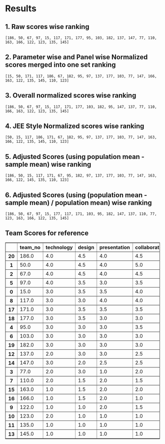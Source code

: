 # Results

## 1. Raw scores wise ranking

`[186, 50, 67, 97, 15, 117, 171, 177, 95, 103, 182, 137, 147, 77, 110, 163, 166, 122, 123, 135, 145]`

## 2. Parameter wise and Panel wise Normalized scores merged into one set ranking

`[15, 50, 171, 117, 186, 67, 182, 95, 97, 137, 177, 103, 77, 147, 166, 163, 122, 135, 145, 110, 123]`

## 3. Overall normalized scores wise ranking

`[186, 50, 67, 97, 15, 117, 171, 177, 103, 182, 95, 147, 137, 77, 110, 166, 163, 122, 123, 135, 145]`

## 4. JEE Style Normalized scores wise ranking

`[50, 15, 117, 186, 171, 67, 182, 95, 97, 137, 177, 103, 77, 147, 163, 166, 122, 135, 145, 110, 123]`

## 5. Adjusted Scores (using population mean - sample mean) wise ranking

`[186, 50, 15, 117, 171, 67, 95, 182, 97, 137, 177, 103, 77, 147, 163, 166, 122, 145, 135, 110, 123]`

## 6. Adjusted Scores (using (population mean - sample mean) / population mean) wise ranking

`[186, 50, 67, 97, 15, 177, 117, 171, 103, 95, 182, 147, 137, 110, 77, 123, 163, 166, 122, 135, 145]`

## Team Scores for reference

<div>
<style scoped>
    .dataframe tbody tr th:only-of-type {
        vertical-align: middle;
    }

    .dataframe tbody tr th {
        vertical-align: top;
    }

    .dataframe thead th {
        text-align: right;
    }
</style>
<table border="1" class="dataframe">
  <thead>
    <tr style="text-align: right;">
      <th></th>
      <th>team_no</th>
      <th>technology</th>
      <th>design</th>
      <th>presentation</th>
      <th>collaboration</th>
      <th>implementation</th>
      <th>total</th>
    </tr>
  </thead>
  <tbody>
    <tr>
      <th>20</th>
      <td>186.0</td>
      <td>4.0</td>
      <td>4.5</td>
      <td>4.0</td>
      <td>4.5</td>
      <td>5.0</td>
      <td>4.4</td>
    </tr>
    <tr>
      <th>1</th>
      <td>50.0</td>
      <td>4.0</td>
      <td>4.5</td>
      <td>4.0</td>
      <td>5.0</td>
      <td>4.5</td>
      <td>4.4</td>
    </tr>
    <tr>
      <th>2</th>
      <td>67.0</td>
      <td>4.0</td>
      <td>4.5</td>
      <td>4.0</td>
      <td>4.5</td>
      <td>4.0</td>
      <td>4.2</td>
    </tr>
    <tr>
      <th>5</th>
      <td>97.0</td>
      <td>4.0</td>
      <td>3.5</td>
      <td>3.0</td>
      <td>3.5</td>
      <td>4.0</td>
      <td>3.6</td>
    </tr>
    <tr>
      <th>0</th>
      <td>15.0</td>
      <td>3.0</td>
      <td>3.5</td>
      <td>3.5</td>
      <td>4.0</td>
      <td>3.5</td>
      <td>3.5</td>
    </tr>
    <tr>
      <th>8</th>
      <td>117.0</td>
      <td>3.0</td>
      <td>3.0</td>
      <td>4.0</td>
      <td>4.0</td>
      <td>3.0</td>
      <td>3.4</td>
    </tr>
    <tr>
      <th>17</th>
      <td>171.0</td>
      <td>3.0</td>
      <td>3.5</td>
      <td>3.5</td>
      <td>3.5</td>
      <td>3.5</td>
      <td>3.4</td>
    </tr>
    <tr>
      <th>18</th>
      <td>177.0</td>
      <td>3.0</td>
      <td>3.5</td>
      <td>3.0</td>
      <td>3.0</td>
      <td>3.0</td>
      <td>3.1</td>
    </tr>
    <tr>
      <th>4</th>
      <td>95.0</td>
      <td>3.0</td>
      <td>3.0</td>
      <td>3.0</td>
      <td>3.5</td>
      <td>2.5</td>
      <td>3.0</td>
    </tr>
    <tr>
      <th>6</th>
      <td>103.0</td>
      <td>3.0</td>
      <td>3.0</td>
      <td>3.0</td>
      <td>3.0</td>
      <td>3.0</td>
      <td>3.0</td>
    </tr>
    <tr>
      <th>19</th>
      <td>182.0</td>
      <td>3.0</td>
      <td>3.0</td>
      <td>3.0</td>
      <td>3.0</td>
      <td>3.0</td>
      <td>3.0</td>
    </tr>
    <tr>
      <th>12</th>
      <td>137.0</td>
      <td>2.0</td>
      <td>3.0</td>
      <td>3.0</td>
      <td>2.5</td>
      <td>2.5</td>
      <td>2.6</td>
    </tr>
    <tr>
      <th>14</th>
      <td>147.0</td>
      <td>3.0</td>
      <td>2.0</td>
      <td>2.5</td>
      <td>2.5</td>
      <td>3.0</td>
      <td>2.6</td>
    </tr>
    <tr>
      <th>3</th>
      <td>77.0</td>
      <td>2.0</td>
      <td>3.0</td>
      <td>1.0</td>
      <td>2.0</td>
      <td>2.0</td>
      <td>2.0</td>
    </tr>
    <tr>
      <th>7</th>
      <td>110.0</td>
      <td>2.0</td>
      <td>1.5</td>
      <td>2.0</td>
      <td>1.5</td>
      <td>1.5</td>
      <td>1.7</td>
    </tr>
    <tr>
      <th>15</th>
      <td>163.0</td>
      <td>1.0</td>
      <td>1.5</td>
      <td>2.0</td>
      <td>2.0</td>
      <td>1.0</td>
      <td>1.5</td>
    </tr>
    <tr>
      <th>16</th>
      <td>166.0</td>
      <td>1.0</td>
      <td>1.5</td>
      <td>2.0</td>
      <td>1.0</td>
      <td>2.0</td>
      <td>1.5</td>
    </tr>
    <tr>
      <th>9</th>
      <td>122.0</td>
      <td>1.0</td>
      <td>1.0</td>
      <td>2.0</td>
      <td>1.5</td>
      <td>1.0</td>
      <td>1.3</td>
    </tr>
    <tr>
      <th>10</th>
      <td>123.0</td>
      <td>2.0</td>
      <td>1.0</td>
      <td>1.0</td>
      <td>1.0</td>
      <td>1.0</td>
      <td>1.2</td>
    </tr>
    <tr>
      <th>11</th>
      <td>135.0</td>
      <td>1.0</td>
      <td>1.0</td>
      <td>1.0</td>
      <td>1.0</td>
      <td>1.0</td>
      <td>1.0</td>
    </tr>
    <tr>
      <th>13</th>
      <td>145.0</td>
      <td>1.0</td>
      <td>1.0</td>
      <td>1.0</td>
      <td>1.0</td>
      <td>1.0</td>
      <td>1.0</td>
    </tr>
  </tbody>
</table>
</div>
